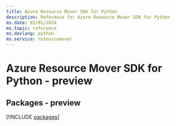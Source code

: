 ```yaml
---
title: Azure Resource Mover SDK for Python
description: Reference for Azure Resource Mover SDK for Python
ms.date: 03/01/2024
ms.topic: reference
ms.devlang: python
ms.service: resourcemover
---
```

# Azure Resource Mover SDK for Python - preview
## Packages - preview
[!INCLUDE [packages](resource-mover-index.md)]